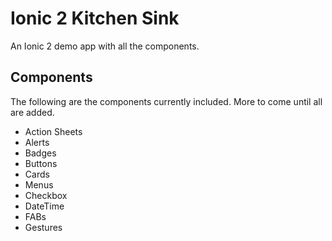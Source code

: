 # Ionic 2 Kitchen Sink
An Ionic 2 demo app with all the components.

## Components

The following are the components currently included. More to come until all are added.

* Action Sheets
* Alerts
* Badges
* Buttons
* Cards
* Menus
* Checkbox
* DateTime
* FABs
* Gestures
